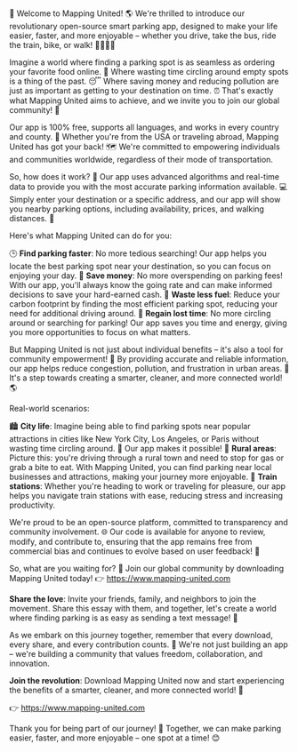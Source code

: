 🎉 Welcome to Mapping United! 🌎 We're thrilled to introduce our revolutionary open-source smart parking app, designed to make your life easier, faster, and more enjoyable – whether you drive, take the bus, ride the train, bike, or walk! 🚶‍♂️🚌💨

Imagine a world where finding a parking spot is as seamless as ordering your favorite food online. 🍔 Where wasting time circling around empty spots is a thing of the past. 😴 Where saving money and reducing pollution are just as important as getting to your destination on time. ⏰ That's exactly what Mapping United aims to achieve, and we invite you to join our global community! 🌟

Our app is 100% free, supports all languages, and works in every country and county. 👀 Whether you're from the USA or traveling abroad, Mapping United has got your back! 🗺️ We're committed to empowering individuals and communities worldwide, regardless of their mode of transportation.

So, how does it work? 🤔 Our app uses advanced algorithms and real-time data to provide you with the most accurate parking information available. 💻 Simply enter your destination or a specific address, and our app will show you nearby parking options, including availability, prices, and walking distances. 👣

Here's what Mapping United can do for you:

🕒️ **Find parking faster**: No more tedious searching! Our app helps you locate the best parking spot near your destination, so you can focus on enjoying your day.
💸 **Save money**: No more overspending on parking fees! With our app, you'll always know the going rate and can make informed decisions to save your hard-earned cash.
🌟 **Waste less fuel**: Reduce your carbon footprint by finding the most efficient parking spot, reducing your need for additional driving around.
💪 **Regain lost time**: No more circling around or searching for parking! Our app saves you time and energy, giving you more opportunities to focus on what matters.

But Mapping United is not just about individual benefits – it's also a tool for community empowerment! 🌈 By providing accurate and reliable information, our app helps reduce congestion, pollution, and frustration in urban areas. 👥 It's a step towards creating a smarter, cleaner, and more connected world! 🌎

Real-world scenarios:

🏙️ **City life**: Imagine being able to find parking spots near popular attractions in cities like New York City, Los Angeles, or Paris without wasting time circling around. 🗼️ Our app makes it possible!
🌳 **Rural areas**: Picture this: you're driving through a rural town and need to stop for gas or grab a bite to eat. With Mapping United, you can find parking near local businesses and attractions, making your journey more enjoyable.
🚂 **Train stations**: Whether you're heading to work or traveling for pleasure, our app helps you navigate train stations with ease, reducing stress and increasing productivity.

We're proud to be an open-source platform, committed to transparency and community involvement. 🌐 Our code is available for anyone to review, modify, and contribute to, ensuring that the app remains free from commercial bias and continues to evolve based on user feedback! 💪

So, what are you waiting for? 🤔 Join our global community by downloading Mapping United today! 👉 https://www.mapping-united.com

**Share the love**: Invite your friends, family, and neighbors to join the movement. Share this essay with them, and together, let's create a world where finding parking is as easy as sending a text message! 📱

As we embark on this journey together, remember that every download, every share, and every contribution counts. 🌟 We're not just building an app – we're building a community that values freedom, collaboration, and innovation.

**Join the revolution**: Download Mapping United now and start experiencing the benefits of a smarter, cleaner, and more connected world! 🚀

👉 https://www.mapping-united.com

Thank you for being part of our journey! 👫 Together, we can make parking easier, faster, and more enjoyable – one spot at a time! 😊